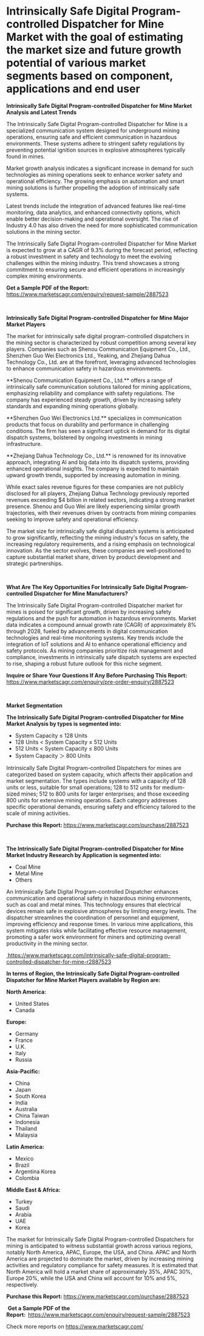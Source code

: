 <p><h1>Intrinsically Safe Digital Program-controlled Dispatcher for Mine Market with the goal of estimating the market size and future growth potential of various market segments based on component, applications and end user</h1></p><p><strong>Intrinsically Safe Digital Program-controlled Dispatcher for Mine Market Analysis and Latest Trends</strong></p>
<p><p>The Intrinsically Safe Digital Program-controlled Dispatcher for Mine is a specialized communication system designed for underground mining operations, ensuring safe and efficient communication in hazardous environments. These systems adhere to stringent safety regulations by preventing potential ignition sources in explosive atmospheres typically found in mines.</p><p>Market growth analysis indicates a significant increase in demand for such technologies as mining operations seek to enhance worker safety and operational efficiency. The growing emphasis on automation and smart mining solutions is further propelling the adoption of intrinsically safe systems. </p><p>Latest trends include the integration of advanced features like real-time monitoring, data analytics, and enhanced connectivity options, which enable better decision-making and operational oversight. The rise of Industry 4.0 has also driven the need for more sophisticated communication solutions in the mining sector.</p><p>The Intrinsically Safe Digital Program-controlled Dispatcher for Mine Market is expected to grow at a CAGR of 9.3% during the forecast period, reflecting a robust investment in safety and technology to meet the evolving challenges within the mining industry. This trend showcases a strong commitment to ensuring secure and efficient operations in increasingly complex mining environments.</p></p>
<p><strong>Get a Sample PDF of the Report:&nbsp;</strong> <a href="https://www.marketscagr.com/enquiry/request-sample/2887523?utm_campaign=1126&utm_medium=2&utm_source=Github&utm_content=ia&utm_term=14032025&utm_id=intrinsically-safe-digital-program-controlled-dispatcher-for-mine">https://www.marketscagr.com/enquiry/request-sample/2887523</a></p>
<p>&nbsp;</p>
<p><strong>Intrinsically Safe Digital Program-controlled Dispatcher for Mine Major Market Players</strong></p>
<p><p>The market for intrinsically safe digital program-controlled dispatchers in the mining sector is characterized by robust competition among several key players. Companies such as Shenou Communication Equipment Co., Ltd., Shenzhen Guo Wei Electronics Ltd., Yeaking, and Zhejiang Dahua Technology Co., Ltd. are at the forefront, leveraging advanced technologies to enhance communication safety in hazardous environments.</p><p>**Shenou Communication Equipment Co., Ltd.** offers a range of intrinsically safe communication solutions tailored for mining applications, emphasizing reliability and compliance with safety regulations. The company has experienced steady growth, driven by increasing safety standards and expanding mining operations globally.</p><p>**Shenzhen Guo Wei Electronics Ltd.** specializes in communication products that focus on durability and performance in challenging conditions. The firm has seen a significant uptick in demand for its digital dispatch systems, bolstered by ongoing investments in mining infrastructure.</p><p>**Zhejiang Dahua Technology Co., Ltd.** is renowned for its innovative approach, integrating AI and big data into its dispatch systems, providing enhanced operational insights. The company is expected to maintain upward growth trends, supported by increasing automation in mining.</p><p>While exact sales revenue figures for these companies are not publicly disclosed for all players, Zhejiang Dahua Technology previously reported revenues exceeding $4 billion in related sectors, indicating a strong market presence. Shenou and Guo Wei are likely experiencing similar growth trajectories, with their revenues driven by contracts from mining companies seeking to improve safety and operational efficiency.</p><p>The market size for intrinsically safe digital dispatch systems is anticipated to grow significantly, reflecting the mining industry's focus on safety, the increasing regulatory requirements, and a rising emphasis on technological innovation. As the sector evolves, these companies are well-positioned to capture substantial market share, driven by product development and strategic partnerships.</p></p>
<p>&nbsp;</p>
<p><strong>What Are The Key Opportunities For Intrinsically Safe Digital Program-controlled Dispatcher for Mine Manufacturers?</strong></p>
<p><p>The Intrinsically Safe Digital Program-controlled Dispatcher market for mines is poised for significant growth, driven by increasing safety regulations and the push for automation in hazardous environments. Market data indicates a compound annual growth rate (CAGR) of approximately 8% through 2028, fueled by advancements in digital communication technologies and real-time monitoring systems. Key trends include the integration of IoT solutions and AI to enhance operational efficiency and safety protocols. As mining companies prioritize risk management and compliance, investments in intrinsically safe dispatch systems are expected to rise, shaping a robust future outlook for this niche segment.</p></p>
<p><strong>Inquire or Share Your Questions If Any Before Purchasing This Report:</strong> <a href="https://www.marketscagr.com/enquiry/pre-order-enquiry/2887523?utm_campaign=1126&utm_medium=2&utm_source=Github&utm_content=ia&utm_term=14032025&utm_id=intrinsically-safe-digital-program-controlled-dispatcher-for-mine">https://www.marketscagr.com/enquiry/pre-order-enquiry/2887523</a></p>
<p>&nbsp;</p>
<p><strong>Market Segmentation</strong></p>
<p><strong>The Intrinsically Safe Digital Program-controlled Dispatcher for Mine Market Analysis by types is segmented into:</strong></p>
<p><ul><li>System Capacity ≤ 128 Units</li><li>128 Units < System Capacity ≤ 512 Units</li><li>512 Units < System Capacity ≤ 800 Units</li><li>System Capacity ＞ 800 Units</li></ul></p>
<p><p>Intrinsically Safe Digital Program-controlled Dispatchers for mines are categorized based on system capacity, which affects their application and market segmentation. The types include systems with a capacity of 128 units or less, suitable for small operations; 128 to 512 units for medium-sized mines; 512 to 800 units for larger enterprises; and those exceeding 800 units for extensive mining operations. Each category addresses specific operational demands, ensuring safety and efficiency tailored to the scale of mining activities.</p></p>
<p><strong>Purchase this Report:&nbsp;</strong><a href="https://www.marketscagr.com/purchase/2887523?utm_campaign=1126&utm_medium=2&utm_source=Github&utm_content=ia&utm_term=14032025&utm_id=intrinsically-safe-digital-program-controlled-dispatcher-for-mine">https://www.marketscagr.com/purchase/2887523</a></p>
<p>&nbsp;</p>
<p><strong>The Intrinsically Safe Digital Program-controlled Dispatcher for Mine Market Industry Research by Application is segmented into:</strong></p>
<p><ul><li>Coal Mine</li><li>Metal Mine</li><li>Others</li></ul></p>
<p><p>An Intrinsically Safe Digital Program-controlled Dispatcher enhances communication and operational safety in hazardous mining environments, such as coal and metal mines. This technology ensures that electrical devices remain safe in explosive atmospheres by limiting energy levels. The dispatcher streamlines the coordination of personnel and equipment, improving efficiency and response times. In various mine applications, this system mitigates risks while facilitating effective resource management, promoting a safer work environment for miners and optimizing overall productivity in the mining sector.</p></p>
<p><a href="https://www.marketscagr.com/intrinsically-safe-digital-program-controlled-dispatcher-for-mine-r2887523?utm_campaign=1126&utm_medium=2&utm_source=Github&utm_content=ia&utm_term=14032025&utm_id=intrinsically-safe-digital-program-controlled-dispatcher-for-mine">&nbsp;https://www.marketscagr.com/intrinsically-safe-digital-program-controlled-dispatcher-for-mine-r2887523</a></p>
<p><strong>In terms of Region, the Intrinsically Safe Digital Program-controlled Dispatcher for Mine Market Players available by Region are:</strong></p>
<p>
    <p> <strong> North America: </strong>
        <ul>
            <li>United States</li>
            <li>Canada</li>
        </ul>
        </p> 
    <p> <strong> Europe: </strong>
        <ul>
            <li>Germany</li>
            <li>France</li>
            <li>U.K.</li>
            <li>Italy</li>
            <li>Russia</li>
        </ul>
        </p> 
    <p> <strong> Asia-Pacific: </strong>
        <ul>
            <li>China</li>
            <li>Japan</li>
            <li>South Korea</li>
            <li>India</li>
            <li>Australia</li>
            <li>China Taiwan</li>
            <li>Indonesia</li>
            <li>Thailand</li>
            <li>Malaysia</li>
        </ul>
        </p> 
    <p> <strong> Latin America: </strong>
        <ul>
            <li>Mexico</li>
            <li>Brazil</li>
            <li>Argentina Korea</li>
            <li>Colombia</li>
        </ul>
        </p> 
    <p> <strong> Middle East & Africa: </strong>
        <ul>
            <li>Turkey</li>
            <li>Saudi</li>
            <li>Arabia</li>
            <li>UAE</li>
            <li>Korea</li>
        </ul>
    </p>
    </p>
<p><p>The market for Intrinsically Safe Digital Program-controlled Dispatchers for mining is anticipated to witness substantial growth across various regions, notably North America, APAC, Europe, the USA, and China. APAC and North America are projected to dominate the market, driven by increasing mining activities and regulatory compliance for safety measures. It is estimated that North America will hold a market share of approximately 35%, APAC 30%, Europe 20%, while the USA and China will account for 10% and 5%, respectively.</p></p>
<p><strong>Purchase this Report: </strong><a href="https://www.marketscagr.com/purchase/2887523?utm_campaign=1126&utm_medium=2&utm_source=Github&utm_content=ia&utm_term=14032025&utm_id=intrinsically-safe-digital-program-controlled-dispatcher-for-mine">https://www.marketscagr.com/purchase/2887523</a></p>
<p>&nbsp;<strong>Get a Sample PDF of the Report:&nbsp;&nbsp;</strong><a href="https://www.marketscagr.com/enquiry/request-sample/2887523?utm_campaign=1126&utm_medium=2&utm_source=Github&utm_content=ia&utm_term=14032025&utm_id=intrinsically-safe-digital-program-controlled-dispatcher-for-mine">https://www.marketscagr.com/enquiry/request-sample/2887523</a></p>
<p><strong></strong></p>
<p>Check more reports on <a href="https://www.marketscagr.com/?utm_campaign=1126&utm_medium=2&utm_source=Github&utm_content=ia&utm_term=14032025&utm_id=intrinsically-safe-digital-program-controlled-dispatcher-for-mine">https://www.marketscagr.com/</a></p>